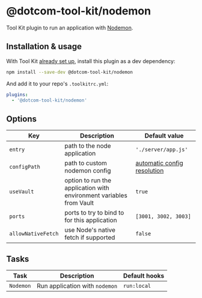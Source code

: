 # @dotcom-tool-kit/nodemon

Tool Kit plugin to run an application with [Nodemon](https://nodemon.io).

## Installation & usage

With Tool Kit [already set up](https://github.com/financial-times/dotcom-tool-kit#installing-and-using-tool-kit), install this plugin as a dev dependency:

```sh
npm install --save-dev @dotcom-tool-kit/nodemon
```

And add it to your repo's `.toolkitrc.yml`:

```yml
plugins:
  - '@dotcom-tool-kit/nodemon'
```

## Options

| Key | Description | Default value |
|-|-|-|
| `entry` | path to the node application | `'./server/app.js'` |
| `configPath` | path to custom nodemon config | [automatic config resolution](https://github.com/remy/nodemon#config-files) |
| `useVault` | option to run the application with environment variables from Vault | `true` |
| `ports` | ports to try to bind to for this application | `[3001, 3002, 3003]` |
| `allowNativeFetch` | use Node's native fetch if supported | `false` |

## Tasks

| Task | Description | Default hooks |
|-|-|-|
| `Nodemon` | Run application with `nodemon` | `run:local` |
